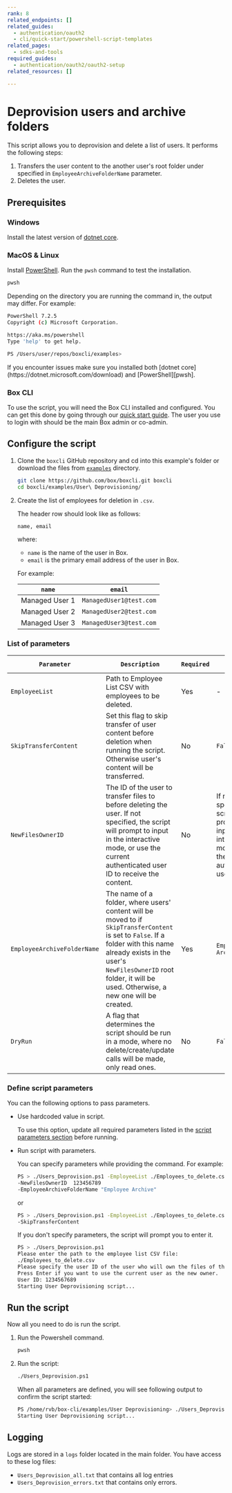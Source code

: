 ```yaml
---
rank: 8
related_endpoints: []
related_guides:
  - authentication/oauth2
  - cli/quick-start/powershell-script-templates
related_pages:
  - sdks-and-tools
required_guides:
  - authentication/oauth2/oauth2-setup
related_resources: []

---
```

# Deprovision users and archive folders

This script allows you to deprovision and delete a list of users.
It performs the following steps:

1. Transfers the user content to the another user's root folder under specified in `EmployeeArchiveFolderName` parameter.
2. Deletes the user.

## Prerequisites

### Windows

Install the latest version of [dotnet core](https://dotnet.microsoft.com/download).

### MacOS & Linux

Install [PowerShell][pwsh]. Run the `pwsh` command to test the installation.

```bash
pwsh
```

Depending on the directory you are
running the command in, the output may differ.
For example:

```bash
PowerShell 7.2.5
Copyright (c) Microsoft Corporation.

https://aka.ms/powershell
Type 'help' to get help.

PS /Users/user/repos/boxcli/examples>
```

<message>
If you encounter issues make sure you installed both
[dotnet core](https://dotnet.microsoft.com/download) and
[PowerShell][pwsh].
</message>

### Box CLI

To use the script, you will need the Box CLI
installed and configured. You can get this done by going through
our [quick start guide][quickstart]. The user you use to login with should
be the main Box admin or co-admin.

## Configure the script

1. Clone the `boxcli` GitHub repository and cd into this example's folder or download the files from [`examples`][examples] directory.

    ```bash
    git clone https://github.com/box/boxcli.git boxcli
    cd boxcli/examples/User\ Deprovisioning/
    ```

2. Create the list of employees for deletion in `.csv`.

    The header row should look like as follows:

    ```bash
    name, email
    ```

    where:

    * `name` is the name of the user in Box.
    * `email` is the primary email address of the user in Box.

    For example:

    |`name`| `email`|
    |------|--------|
    |Managed User 1| `ManagedUser1@test.com`|
    |Managed User 2| `ManagedUser2@test.com`|
    |Managed User 3| `ManagedUser3@test.com`|

### List of parameters

|`Parameter`| `Description`| `Required` | `Default Value` |
|-----------|--------------|------------|-----------------|
|`EmployeeList`|  Path to Employee List CSV with employees to be deleted. | Yes | - |
|`SkipTransferContent`| Set this flag to skip transfer of user content before deletion when running the script. Otherwise user's content will be transferred. | No | `False` |
|`NewFilesOwnerID`|  The ID of the user to transfer files to before deleting the user. If not specified, the script will prompt to input in the interactive mode, or use the current authenticated user ID to receive the content.| No | If not specified, the script will prompt to input in the interactive mode, or use the current authenticated user ID. |
|`EmployeeArchiveFolderName`|The name of a folder, where users' content will be moved to if `SkipTransferContent` is set to `False`. If a folder with this name already exists in the user's `NewFilesOwnerID` root folder, it will be used. Otherwise, a new one will be created.|Yes|`Employee Archive`|
|`DryRun`|A flag that determines the script should be run in a mode, where no delete/create/update calls will be made, only read ones. |No|`False`|

### Define script parameters

You can the following options to pass parameters.

* Use hardcoded value in script.

    To use this option, update all required parameters listed in the [script parameters section][parameters] before running.

* Run script with parameters.

    You can specify parameters while providing the command. For example:

    ```bash
    PS > ./Users_Deprovision.ps1 -EmployeeList ./Employees_to_delete.csv `
    -NewFilesOwnerID  123456789
    -EmployeeArchiveFolderName "Employee Archive"
    ```

    or

    ```bash
    PS > ./Users_Deprovision.ps1 -EmployeeList ./Employees_to_delete.csv `
    -SkipTransferContent
    ```

    If you don't specify parameters, the script will prompt you to enter it.

    ```bash
    PS > ./Users_Deprovision.ps1
    Please enter the path to the employee list CSV file:
    ./Employees_to_delete.csv
    Please specify the user ID of the user who will own the files of the users being deprovisioned.
    Press Enter if you want to use the current user as the new owner.
    User ID: 1234567689
    Starting User Deprovisioning script...
    ```

## Run the script

Now all you need to do is run the script.

1. Run the Powershell command.

    ```bash
    pwsh
    ```

2. Run the script:

    ```bash
    ./Users_Deprovision.ps1
    ```

    When all parameters are defined, you will see following output to confirm the script started:

    ```bash
    PS /home/rvb/box-cli/examples/User Deprovisioning> ./Users_Deprovision.ps1
    Starting User Deprovisioning script...
    ```

## Logging

Logs are stored in a `logs` folder located in the main folder.
You have access to these log files:

* `Users_Deprovision_all.txt` that contains all log entries
* `Users_Deprovision_errors.txt` that contains only errors.

[scripts]: https://github.com/box/boxcli/tree/main/examples
[pwsh]: https://docs.microsoft.com/en-us/powershell/scripting/install/installing-powershell?view=powershell-7.2
[quickstart]: g://cli/quick-start/create-oauth-app/
[console]: https://app.box.com/developers/console
[auth]: g://authentication/oauth2/oauth2-setup
[examples]:https://github.com/box/boxcli/tree/main/examples/User%20Deprovisioning
[parameters]: https://github.com/box/boxcli/tree/main/examples/User%20Deprovisioning/Users_Deprovision.ps1#L17-L36
[employeelist]: https://github.com/box/boxcli/blob/main/examples/User%20Deprovisioning/Users_Deprovision.ps1#L12

